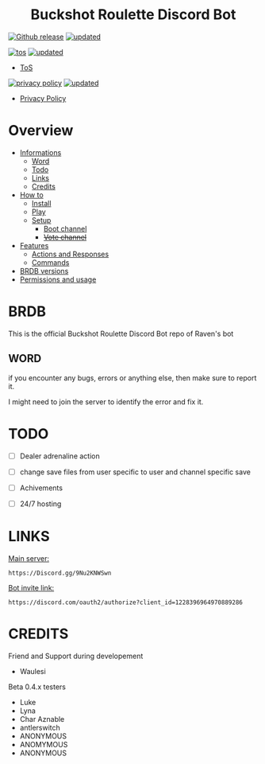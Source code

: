 <h1 align="center">Buckshot Roulette Discord Bot</h1>

[![Github release](https://img.shields.io/badge/current_bot_version-v0.5.4-green?style=for-the-badge
)](https://raven-sgwc.github.io/Buckshot-Roulette-Discord-Bot/)
[![updated](https://img.shields.io/badge/Last%20update-13th%20may%20at%2008%3A42-00ffff?style=for-the-badge)](https://raven-sgwc.github.io/Buckshot-Roulette-Discord-Bot/)

[![tos](https://img.shields.io/badge/terms_of_service-v1.0.2-green?style=for-the-badge
)](./ToS.html)
[![updated](https://img.shields.io/badge/Last%20update-5th%20June%20at%2010%3A49-00ffff?style=for-the-badge)](./ToS.html)
- [ToS](./ToS.html)

[![privacy policy](https://img.shields.io/badge/Privacy_Policy-v0.1.0.4-green?style=for-the-badge
)](./Privacy%20Policy.html)
[![updated](https://img.shields.io/badge/Last%20update-6th%20may%20at%2008%3A28-00ffff?style=for-the-badge)](./Privacy%20Policy.html)
- [Privacy Policy](./Privacy%20Policy.html)

# Overview
- [Informations](#brdb)
    - [Word](#word)
    - [Todo](#todo)
    - [Links](#links)
    - [Credits](#credits)
- [How to](https://raven-sgwc.github.io/Buckshot-Roulette-Discord-Bot/web/how-to.html)
    - [Install](https://raven-sgwc.github.io/Buckshot-Roulette-Discord-Bot/web/how-to/install.html)
    - [Play](https://raven-sgwc.github.io/Buckshot-Roulette-Discord-Bot/web/how-to/play.html)
    - [Setup](https://raven-sgwc.github.io/Buckshot-Roulette-Discord-Bot/web/how-to/setup.html)
        - [Boot channel](https://raven-sgwc.github.io/Buckshot-Roulette-Discord-Bot/web/how-to/boot.html)
        - ~~[Vote channel](https://raven-sgwc.github.io/Buckshot-Roulette-Discord-Bot/web/how-to/vote.html)~~
- [Features](https://raven-sgwc.github.io/Buckshot-Roulette-Discord-Bot/web/features.html)
    - [Actions and Responses](https://raven-sgwc.github.io/Buckshot-Roulette-Discord-Bot/web/features/a&r.html)
    - [Commands](https://raven-sgwc.github.io/Buckshot-Roulette-Discord-Bot/web/features/cmd.html)
- [BRDB versions](https://raven-sgwc.github.io/Buckshot-Roulette-Discord-Bot/web/versions.html)
- [Permissions and usage](https://raven-sgwc.github.io/Buckshot-Roulette-Discord-Bot/web/perm.html)

# BRDB
This is the official Buckshot Roulette Discord Bot repo of Raven's bot

## WORD
if you encounter any bugs, errors or anything else, then make sure to report it.

I might need to join the server to identify the error and fix it.

# TODO
- [ ] Dealer adrenaline action
- [ ] change save files from user specific to user and channel specific save
- [ ] Achivements
- [ ] 24/7 hosting


# LINKS
[Main server:](https://Discord.gg/9Nu2KNWSwn)
```
https://Discord.gg/9Nu2KNWSwn
```

[Bot invite link:](https://discord.com/oauth2/authorize?client_id=1228396964970889286)
```
https://discord.com/oauth2/authorize?client_id=1228396964970889286
```
# CREDITS
Friend and Support during developement
- Waulesi

Beta 0.4.x testers
- Luke
- Lyna
- Char Aznable
- antlerswitch
- ANONYMOUS
- ANOMYMOUS
- ANONYMOUS
